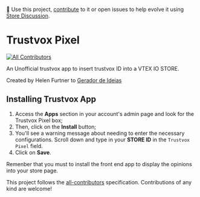 📢 Use this project, [contribute](https://github.com/vtex-apps/CHANGEME) to it or open issues to help evolve it using [Store Discussion](https://github.com/vtex-apps/store-discussion).

# Trustvox Pixel

<!-- DOCS-IGNORE:start -->
<!-- ALL-CONTRIBUTORS-BADGE:START - Do not remove or modify this section -->
[![All Contributors](https://img.shields.io/badge/all_contributors-0-orange.svg?style=flat-square)](#contributors-)
<!-- ALL-CONTRIBUTORS-BADGE:END -->
<!-- DOCS-IGNORE:end -->

An Unofficial trustvox app to insert trustvox ID into a VTEX IO STORE.

Created by Helen Furtner to [Gerador de Ideias](https://www.geradordeideias.com)

## Installing Trustvox App

1. Access the **Apps** section in your account's admin page and look for the Trustvox Pixel box;
2. Then, click on the **Install** button;
3. You'll see a warning message about needing to enter the necessary configurations. Scroll down and type in your **STORE ID** in the `Trustvox Pixel` field.
4. Click on **Save**.

Remenber that you must to install the front end app to display the opinions into your store page. 

<!-- ALL-CONTRIBUTORS-LIST:START - Do not remove or modify this section -->
<!-- prettier-ignore-start -->
<!-- markdownlint-disable -->
<!-- markdownlint-enable -->
<!-- prettier-ignore-end -->
<!-- ALL-CONTRIBUTORS-LIST:END -->

This project follows the [all-contributors](https://github.com/all-contributors/all-contributors) specification. Contributions of any kind are welcome!
<!-- DOCS-IGNORE:end -->
